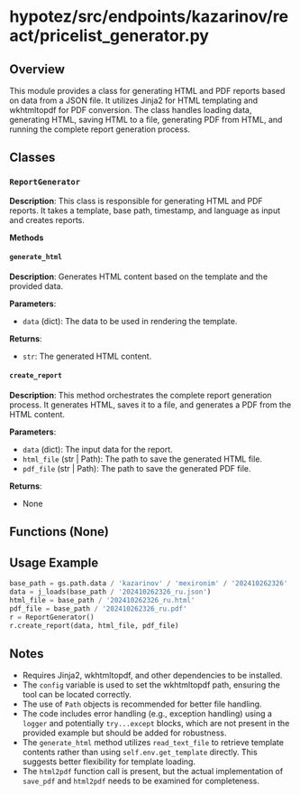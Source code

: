 # hypotez/src/endpoints/kazarinov/react/pricelist_generator.py

## Overview

This module provides a class for generating HTML and PDF reports based on data from a JSON file. It utilizes Jinja2 for HTML templating and wkhtmltopdf for PDF conversion. The class handles loading data, generating HTML, saving HTML to a file, generating PDF from HTML, and running the complete report generation process.


## Classes

### `ReportGenerator`

**Description**: This class is responsible for generating HTML and PDF reports. It takes a template, base path, timestamp, and language as input and creates reports.


**Methods**

#### `generate_html`

**Description**: Generates HTML content based on the template and the provided data.

**Parameters**:

- `data` (dict): The data to be used in rendering the template.


**Returns**:

- `str`: The generated HTML content.


#### `create_report`

**Description**: This method orchestrates the complete report generation process. It generates HTML, saves it to a file, and generates a PDF from the HTML content.

**Parameters**:

- `data` (dict): The input data for the report.
- `html_file` (str | Path): The path to save the generated HTML file.
- `pdf_file` (str | Path): The path to save the generated PDF file.


**Returns**:

- None


## Functions (None)


## Usage Example

```python
base_path = gs.path.data / 'kazarinov' / 'mexironim' / '202410262326'
data = j_loads(base_path / '202410262326_ru.json')
html_file = base_path / '202410262326_ru.html'
pdf_file = base_path / '202410262326_ru.pdf'
r = ReportGenerator()
r.create_report(data, html_file, pdf_file)
```

## Notes

- Requires Jinja2, wkhtmltopdf, and other dependencies to be installed.
- The `config` variable is used to set the wkhtmltopdf path, ensuring the tool can be located correctly.
- The use of `Path` objects is recommended for better file handling.
- The code includes error handling (e.g., exception handling) using a `logger` and potentially `try...except` blocks, which are not present in the provided example but should be added for robustness.
-  The `generate_html` method utilizes `read_text_file` to retrieve template contents rather than using `self.env.get_template` directly.  This suggests better flexibility for template loading.
- The `html2pdf` function call is present, but the actual implementation of `save_pdf` and `html2pdf` needs to be examined for completeness.